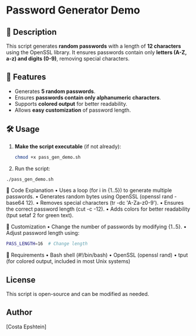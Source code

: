 
# Password Generator Demo

## 📌 Description
This script generates **random passwords** with a length of **12 characters** using the OpenSSL library. It ensures passwords contain only **letters (A-Z, a-z) and digits (0-9)**, removing special characters.

## 🚀 Features
- Generates **5 random passwords**.
- Ensures **passwords contain only alphanumeric characters**.
- Supports **colored output** for better readability.
- Allows **easy customization** of password length.

## 🛠️ Usage
1. **Make the script executable** (if not already):
   ```bash
   chmod +x pass_gen_demo.sh
   ```

2.	Run the script:
   ```bash
   ./pass_gen_demo.sh
   ```
📝 Code Explanation
	•	Uses a loop (for i in {1..5}) to generate multiple passwords.
	•	Generates random bytes using OpenSSL (openssl rand -base64 12).
	•	Removes special characters (tr -dc 'A-Za-z0-9').
	•	Ensures the correct password length (cut -c -12).
	•	Adds colors for better readability (tput setaf 2 for green text).

🎯 Customization
	•	Change the number of passwords by modifying {1..5}.
	•	Adjust password length using:
   ```bash
   PASS_LENGTH=16  # Change length
   ```
🛑 Requirements
	•	Bash shell (#!/bin/bash)
	•	OpenSSL (openssl rand)
	•	tput (for colored output, included in most Unix systems)

## License
This script is open-source and can be modified as needed.

## Author
[Costa Epshtein]